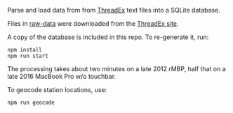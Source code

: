 Parse and load data from from [ThreadEx](http://threadex.rcc-acis.org/) text files into a SQLite database.

Files in [raw-data](./raw-data) were downloaded from the [ThreadEx site](http://threadex.rcc-acis.org/links.html).

A copy of the database is included in this repo. To re-generate it, run:
```
npm install
npm run start
```

The processing takes about two minutes on a late 2012 rMBP, half that on a late 2016 MacBook Pro w/o touchbar.

To geocode station locations, use:  
```
npm run geocode
```

